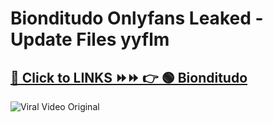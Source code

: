
 # Bionditudo Onlyfans Leaked - Update Files yyflm

## <h2><a href="https://clipsfans.com/Bionditudo&ref=git">🔗 Click to LINKS ⏩⏩ 👉 🟢 Bionditudo </a></h2>

<a href="https://clipsfans.com/Bionditudo&ref=git" rel="nofollow" data-target="animated-image.originalLink"><img src="https://i.ibb.co.com/xMMVF88/686577567.gif" alt="Viral Video Original" style="max-width: 100%; display: inline-block;" data-target="animated-image.originalImage"></a>


